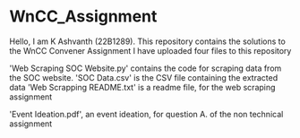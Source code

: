# WnCC_Assignment
Hello, I am K Ashvanth (22B1289). This repository contains the solutions to the WnCC Convener Assignment
I have uploaded four files to this repository

'Web Scraping SOC Website.py' contains the code for scraping data from the SOC website.
'SOC Data.csv' is the CSV file containing the extracted data
'Web Scrapping README.txt' is a readme file, for the web scraping assignment

'Event Ideation.pdf', an event ideation, for question A. of the non technical assignment
